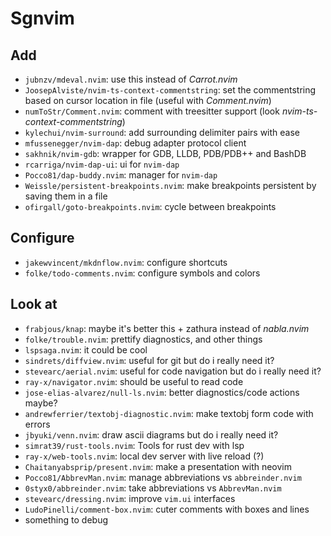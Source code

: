 # Sgnvim

## Add

* `jubnzv/mdeval.nvim`: use this instead of _Carrot.nvim_
* `JoosepAlviste/nvim-ts-context-commentstring`: set the commentstring based
 on cursor location in file (useful with _Comment.nvim_)
* `numToStr/Comment.nvim`: comment with treesitter support (look _nvim-ts-context-commentstring_)
* `kylechui/nvim-surround`: add surrounding delimiter pairs with ease
* `mfussenegger/nvim-dap`: debug adapter protocol client
* `sakhnik/nvim-gdb`: wrapper for GDB, LLDB, PDB/PDB++ and BashDB
* `rcarriga/nvim-dap-ui`: ui for `nvim-dap`
* `Pocco81/dap-buddy.nvim`: manager for `nvim-dap`
* `Weissle/persistent-breakpoints.nvim`: make breakpoints persistent by
 saving them in a file
* `ofirgall/goto-breakpoints.nvim`: cycle between breakpoints

## Configure

* `jakewvincent/mkdnflow.nvim`: configure shortcuts
* `folke/todo-comments.nvim`: configure symbols and colors

## Look at

* `frabjous/knap`: maybe it's better this + zathura instead of _nabla.nvim_
* `folke/trouble.nvim`: prettify diagnostics, and other things
* `lspsaga.nvim`: it could be cool
* `sindrets/diffview.nvim`: useful for git but do i really need it?
* `stevearc/aerial.nvim`: useful for code navigation but do i really need it?
* `ray-x/navigator.nvim`: should be useful to read code
* `jose-elias-alvarez/null-ls.nvim`: better diagnostics/code actions maybe?
* `andrewferrier/textobj-diagnostic.nvim`: make textobj form code with errors
* `jbyuki/venn.nvim`: draw ascii diagrams but do i really need it?
* `simrat39/rust-tools.nvim`: Tools for rust dev with lsp
* `ray-x/web-tools.nvim`: local dev server with live reload (?)
* `Chaitanyabsprip/present.nvim`: make a presentation with neovim
* `Pocco81/AbbrevMan.nvim`: manage abbreviations vs `abbreinder.nvim`
* `0styx0/abbreinder.nvim`: take abbreviations vs `AbbrevMan.nvim`
* `stevearc/dressing.nvim`: improve `vim.ui` interfaces
* `LudoPinelli/comment-box.nvim`: cuter comments with boxes and lines
* something to debug
